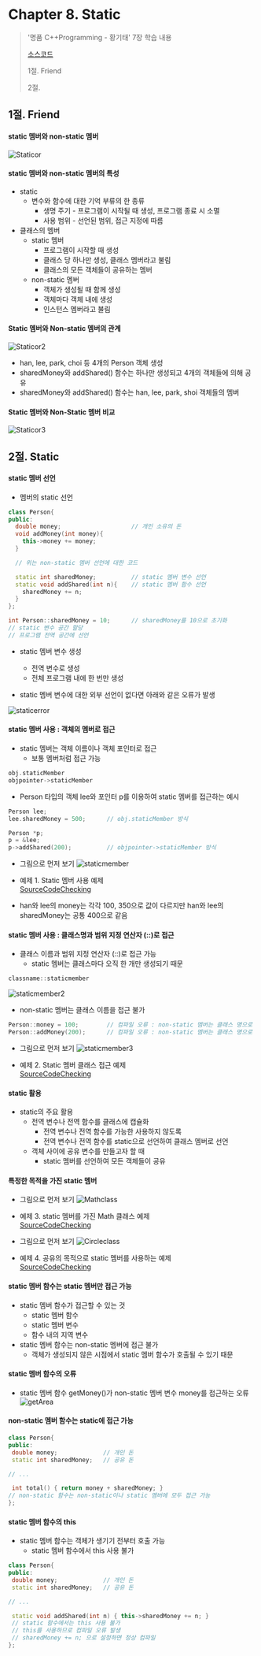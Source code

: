 #  Chapter 8. Static      
> '명품 C++Programming - 황기태' 7장 학습 내용
>
> [소스코드](https://github.com/BangYunseo/Basic_CPP/tree/main/ch09_Friend)
> 
> 1절. Friend
> 
> 2절. 

## 1절. Friend
#### static 멤버와 non-static 멤버

![Staticor](https://github.com/BangYunseo/TIL/blob/main/Cpp/Image/ch08/Staticor.PNG)

#### static 멤버와 non-static 멤버의 특성
* static
  * 변수와 함수에 대한 기억 부류의 한 종류
    * 생명 주기 - 프로그램이 시작될 때 생성, 프로그램 종료 시 소멸
    * 사용 범위 - 선언된 범위, 접근 지정에 따름
* 클래스의 멤버
  * static 멤버
    * 프로그램이 시작할 때 생성
    * 클래스 당 하나만 생성, 클래스 멤버라고 불림
    * 클래스의 모든 객체들이 공유하는 멤버
  * non-static 멤버
    * 객체가 생성될 때 함께 생성
    * 객체마다 객체 내에 생성
    * 인스턴스 멤버라고 불림


#### Static 멤버와 Non-static 멤버의 관계

![Staticor2](https://github.com/BangYunseo/TIL/blob/main/Cpp/Image/ch08/Staticor2.PNG)

* han, lee, park, choi 등 4개의 Person 객체 생성
* sharedMoney와 addShared() 함수는 하나만 생성되고 4개의 객체들에 의해 공유
* sharedMoney와 addShared() 함수는 han, lee, park, shoi 객체들의 멤버

#### Static 멤버와 Non-Static 멤버 비교

![Staticor3](https://github.com/BangYunseo/TIL/blob/main/Cpp/Image/ch08/Staticor3.PNG)

## 2절. Static
#### static 멤버 선언
* 멤버의 static 선언
```C++
class Person{
public:
  double money;                    // 개인 소유의 돈
  void addMoney(int money){
    this->money += money;
  }

  // 위는 non-static 멤버 선언에 대한 코드

  static int sharedMoney;          // static 멤버 변수 선언
  static void addShared(int n){    // static 멤버 함수 선언
    sharedMoney += n;
  }
};

int Person::sharedMoney = 10;      // sharedMoney를 10으로 초기화
// static 변수 공간 할당
// 프로그램 전역 공간에 선언
```
* static 멤버 변수 생성
  * 전역 변수로 생성
  * 전체 프로그램 내에 한 번만 생성

* static 멤버 변수에 대한 외부 선언이 없다면 아래와 같은 오류가 발생

![staticerror](https://github.com/BangYunseo/TIL/blob/main/Cpp/Image/ch08/staticerror.PNG)

#### static 멤버 사용 : 객체의 멤버로 접근
* static 멤버는 객체 이름이나 객체 포인터로 접근
  * 보통 멤버처럼 접근 가능
```C++
obj.staticMember
objpointer->staticMember
```
  * Person 타입의 객체 lee와 포인터 p를 이용하여 static 멤버를 접근하는 예시
```C++
Person lee;
lee.sharedMoney = 500;      // obj.staticMember 방식

Person *p;
p = &lee;
p->addShared(200);          // objpointer->staticMember 방식
```
* 그림으로 먼저 보기
![staticmember](https://github.com/BangYunseo/TIL/blob/main/Cpp/Image/ch08/staticmember.PNG)

* 예제 1. Static 멤버 사용 예제     
[SourceCodeChecking](https://github.com/BangYunseo/Basic_CPP/blob/main/ch08_Static/UsingStaticMember.cpp)

* han와 lee의 money는 각각 100, 350으로 값이 다르지만 han와 lee의 sharedMoney는 공통 400으로 같음

#### static 멤버 사용 : 클래스명과 범위 지정 연산자 (::)로 접근
* 클래스 이름과 범위 지정 연산자 (::)로 접근 가능
  * static 멤버는 클래스마다 오직 한 개만 생성되기 때문
```C++
classname::staticmember
```
![staticmember2](https://github.com/BangYunseo/TIL/blob/main/Cpp/Image/ch08/staticmember2.PNG)

 * non-static 멤버는 클래스 이름을 접근 불가
```C++
Person::money = 100;        // 컴파일 오류 : non-static 멤버는 클래스 명으로 접근 불가
Person::addMoney(200);      // 컴파일 오류 : non-static 멤버는 클래스 명으로 접근 불가
```
* 그림으로 먼저 보기
![staticmember3](https://github.com/BangYunseo/TIL/blob/main/Cpp/Image/ch08/staticmember3.PNG)

* 예제 2. Static 멤버 클래스 접근 예제     
[SourceCodeChecking](https://github.com/BangYunseo/Basic_CPP/blob/main/ch08_Static/AcessingStaticMember.cpp)

#### static 활용
* static의 주요 활용
  * 전역 변수나 전역 함수를 클래스에 캡슐화
    * 전역 변수나 전역 함수를 가능한 사용하지 않도록
    * 전역 변수나 전역 함수를 static으로 선언하여 클래스 멤버로 선언
  * 객체 사이에 공유 변수를 만들고자 할 때
    * static 멤버를 선언하여 모든 객체들이 공유

#### 특정한 목적을 가진 static 멤버
* 그림으로 먼저 보기
![Mathclass](https://github.com/BangYunseo/TIL/blob/main/Cpp/Image/ch08/Mathclass.PNG)

* 예제 3. static 멤버를 가진 Math 클래스 예제     
[SourceCodeChecking](https://github.com/BangYunseo/Basic_CPP/blob/main/ch08_Static/MathClass.cpp)

* 그림으로 먼저 보기
![Circleclass](https://github.com/BangYunseo/TIL/blob/main/Cpp/Image/ch08/Circleclass.PNG)

* 예제 4. 공유의 목적으로 static 멤버를 사용하는 예제     
[SourceCodeChecking](https://github.com/BangYunseo/Basic_CPP/blob/main/ch08_Static/CircleClass.cpp)

#### static 멤버 함수는 static 멤버만 접근 가능
* static 멤버 함수가 접근할 수 있는 것
  * static 멤버 함수
  * static 멤버 변수
  * 함수 내의 지역 변수
* static 멤버 함수는 non-static 멤버에 접근 불가
  * 객체가 생성되지 않은 시점에서 static 멤버 함수가 호출될 수 있기 때문 

#### static 멤버 함수의 오류
* static 멤버 함수 getMoney()가 non-static 멤버 변수 money를 접근하는 오류
![getArea](https://github.com/BangYunseo/TIL/blob/main/Cpp/Image/ch08/getArea.PNG)

#### non-static 멤버 함수는 static에 접근 가능
```C++
class Person{
public:
 double money;             // 개인 돈
 static int sharedMoney;   // 공유 돈

// ...

 int total() { return money + sharedMoney; }
// non-static 함수는 non-static이나 static 멤버에 모두 접근 가능
};
```
#### static 멤버 함수의 this
* static 멤버 함수는 객체가 생기기 전부터 호출 가능
  * static 멤버 함수에서 this 사용 불가
```C++
class Person{
public:
 double money;             // 개인 돈
 static int sharedMoney;   // 공유 돈

// ...

 static void addShared(int n) { this->sharedMoney += n; }
 // static 함수에서는 this 사용 불가
 // this를 사용하므로 컴파일 오류 발생
 // sharedMoney += n; 으로 설정하면 정상 컴파일
};
``` 

